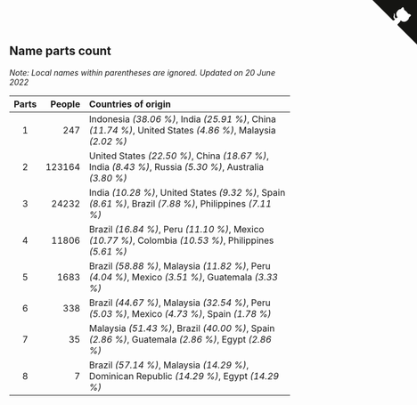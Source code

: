 ## Name parts count

*Note: Local names within parentheses are ignored.*
*Updated on 20 June 2022*

| Parts | People | Countries of origin |
| :--: | ---: | :--- |
| 1 | 247 | Indonesia *(38.06 %)*, India *(25.91 %)*, China *(11.74 %)*, United States *(4.86 %)*, Malaysia *(2.02 %)* |
| 2 | 123164 | United States *(22.50 %)*, China *(18.67 %)*, India *(8.43 %)*, Russia *(5.30 %)*, Australia *(3.80 %)* |
| 3 | 24232 | India *(10.28 %)*, United States *(9.32 %)*, Spain *(8.61 %)*, Brazil *(7.88 %)*, Philippines *(7.11 %)* |
| 4 | 11806 | Brazil *(16.84 %)*, Peru *(11.10 %)*, Mexico *(10.77 %)*, Colombia *(10.53 %)*, Philippines *(5.61 %)* |
| 5 | 1683 | Brazil *(58.88 %)*, Malaysia *(11.82 %)*, Peru *(4.04 %)*, Mexico *(3.51 %)*, Guatemala *(3.33 %)* |
| 6 | 338 | Brazil *(44.67 %)*, Malaysia *(32.54 %)*, Peru *(5.03 %)*, Mexico *(4.73 %)*, Spain *(1.78 %)* |
| 7 | 35 | Malaysia *(51.43 %)*, Brazil *(40.00 %)*, Spain *(2.86 %)*, Guatemala *(2.86 %)*, Egypt *(2.86 %)* |
| 8 | 7 | Brazil *(57.14 %)*, Malaysia *(14.29 %)*, Dominican Republic *(14.29 %)*, Egypt *(14.29 %)* |


<a href="https://github.com/JustinTimeCuber/wca_statistics" class="github-corner" aria-label="View source on Github"><svg width="80" height="80" viewBox="0 0 250 250" style="fill:#151513; color:#fff; position: absolute; top: 0; border: 0; right: 0;" aria-hidden="true"><path d="M0,0 L115,115 L130,115 L142,142 L250,250 L250,0 Z"></path><path d="M128.3,109.0 C113.8,99.7 119.0,89.6 119.0,89.6 C122.0,82.7 120.5,78.6 120.5,78.6 C119.2,72.0 123.4,76.3 123.4,76.3 C127.3,80.9 125.5,87.3 125.5,87.3 C122.9,97.6 130.6,101.9 134.4,103.2" fill="currentColor" style="transform-origin: 130px 106px;" class="octo-arm"></path><path d="M115.0,115.0 C114.9,115.1 118.7,116.5 119.8,115.4 L133.7,101.6 C136.9,99.2 139.9,98.4 142.2,98.6 C133.8,88.0 127.5,74.4 143.8,58.0 C148.5,53.4 154.0,51.2 159.7,51.0 C160.3,49.4 163.2,43.6 171.4,40.1 C171.4,40.1 176.1,42.5 178.8,56.2 C183.1,58.6 187.2,61.8 190.9,65.4 C194.5,69.0 197.7,73.2 200.1,77.6 C213.8,80.2 216.3,84.9 216.3,84.9 C212.7,93.1 206.9,96.0 205.4,96.6 C205.1,102.4 203.0,107.8 198.3,112.5 C181.9,128.9 168.3,122.5 157.7,114.1 C157.9,116.9 156.7,120.9 152.7,124.9 L141.0,136.5 C139.8,137.7 141.6,141.9 141.8,141.8 Z" fill="currentColor" class="octo-body"></path></svg></a><style>.github-corner:hover .octo-arm{animation:octocat-wave 560ms ease-in-out}@keyframes octocat-wave{0%,100%{transform:rotate(0)}20%,60%{transform:rotate(-25deg)}40%,80%{transform:rotate(10deg)}}@media (max-width:500px){.github-corner:hover .octo-arm{animation:none}.github-corner .octo-arm{animation:octocat-wave 560ms ease-in-out}}</style>
